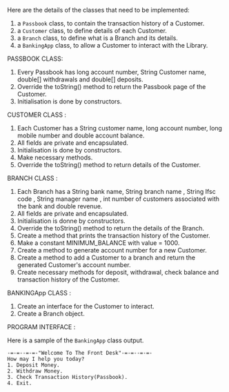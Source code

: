 Here are the details of the classes that need to be implemented:

1. a `Passbook` class, to contain the transaction history of a Customer.
2. a `Customer` class, to define details of each Customer.
3. a `Branch` class, to define what is a Branch and its details.
4. a `BankingApp` class, to allow a Customer to interact with the Library.

PASSBOOK CLASS: 
1. Every Passbook has long account number, String Customer name, double[] withdrawals and double[] deposits.
2. Override the toString() method to return the Passbook page of the Customer.
3. Initialisation is done by constructors.

CUSTOMER CLASS :
1. Each Customer has a String customer name, long account number, long mobile number and double account balance.
2. All fields are private and encapsulated.
3. Initialisation is done by constructors.
4. Make necessary methods.
5. Override the toString() method to return details of the Customer.

BRANCH CLASS :
1. Each Branch has a String bank name, String branch name , String Ifsc code , String manager name , int number of customers associated with the bank and double revenue.
2. All fields are private and encapsulated.
3. Initialisation is  donne by constructors.
4. Override the toString() method to return the details of the Branch.
5. Create a method that prints the transaction history of the Customer.
6. Make a constant MINIMUM_BALANCE with value = 1000.
7. Create a method to generate account number for a new Customer.
8. Create a method to add a Customer to a branch and return the generated Customer's account number.
9. Create necessary methods for deposit, withdrawal, check balance and transaction history of the Customer.

BANKINGApp CLASS :
1. Create an interface for the Customer to interact. 
2. Create a Branch object.
 
 PROGRAM INTERFACE :
 
 Here is a sample of the `BankingApp` class output.
 
 ```
 -=-=--=-=-"Welcome To The Front Desk"-=-=--=-=-
 How may I help you today?
 1. Deposit Money.
 2. Withdraw Money.
 3. Check Transaction History(Passbook).
 4. Exit.
```